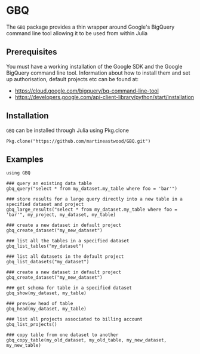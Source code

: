 # GBQ

The `GBQ` package provides a thin wrapper around Google's BigQuery command line tool allowing it to be used from within Julia

## Prerequisites

You must have a working installation of the Google SDK and the Google BigQuery command line tool. Information about how to install them and set
up authorisation, default projects etc can be found at:

* https://cloud.google.com/bigquery/bq-command-line-tool
* https://developers.google.com/api-client-library/python/start/installation

## Installation

`GBQ` can be installed through Julia using Pkg.clone

```
Pkg.clone("https://github.com/martineastwood/GBQ.git")
```

## Examples
```
using GBQ

### query an existing data table
gbq_query("select * from my_dataset.my_table where foo = 'bar'") 

### store results for a large query directly into a new table in a specified dataset and project
gbq_large_results("select * from my_dataset.my_table where foo = 'bar'", my_project, my_dataset, my_table) 

### create a new dataset in default project
gbq_create_dataset("my_new_dataset") 

### list all the tables in a specified dataset
gbq_list_tables("my_dataset") 

### list all datasets in the default project
gbq_list_datasets("my_dataset") 

### create a new dataset in default project
gbq_create_dataset("my_new_dataset") 

### get schema for table in a specified dataset
gbq_show(my_dataset, my_table) 

### preview head of table
gbq_head(my_dataset, my_table) 

### list all projects associated to billing account
gbq_list_projects() 

### copy table from one dataset to another
gbq_copy_table(my_old_dataset, my_old_table, my_new_dataset, my_new_table)

```

